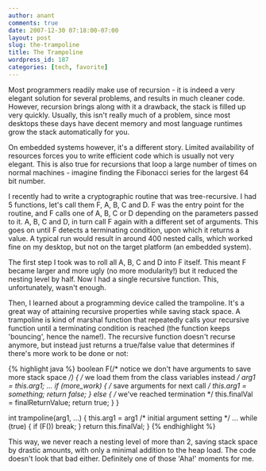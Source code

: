 ```yaml
---
author: anant
comments: true
date: 2007-12-30 07:18:00-07:00
layout: post
slug: the-trampoline
title: The Trampoline
wordpress_id: 187
categories: [tech, favorite]
---
```


Most programmers readily make use of recursion - it is indeed a very elegant
solution for several problems, and results in much cleaner code. However,
recursion brings along with it a drawback, the stack is filled up very
quickly. Usually, this isn't really much of a problem, since most desktops
these days have decent memory and most language runtimes grow the stack
automatically for you.

On embedded systems however, it's a different story. Limited availability of
resources forces you to write efficient code which is usually not very
elegant. This is also true for recursions that loop a large number of times on
normal machines - imagine finding the Fibonacci series for the largest 64 bit
number.

I recently had to write a cryptographic routine that was tree-recursive. I had
5 functions, let's call them F, A, B, C and D. F was the entry point for the
routine, and F calls one of A, B, C or D depending on the parameters passed to
it. A, B, C and D, in turn call F again with a different set of arguments.
This goes on until F detects a terminating condition, upon which it returns a
value. A typical run would result in around 400 nested calls, which worked
fine on my desktop, but not on the target platform (an embedded system).

The first step I took was to roll all A, B, C and D into F itself.
This meant F became larger and more ugly (no more modularity!) but it
reduced the nesting level by half. Now I had a single recursive function. This, unfortunately, wasn't enough.

Then, I learned about a programming device called the trampoline. It's a great
way of attaining recursive properties while saving stack space. A trampoline
is kind of marshal function that repeatedly calls your recursive function
until a terminating condition is reached (the function keeps 'bouncing', hence
the name!). The recursive function doesn't recurse anymore, but instead just
returns a true/false value that determines if there's more work to be done or
not:

{% highlight java %}
boolean F(/* notice we don't have arguments to save more stack space */) {
    /* we load them from the class variables instead */
    arg1 = this.arg1;
    ...
    if (more_work) {
        /* save arguments for next call */
        this.arg1 = something;
        return false;
    } else {
        /* we've reached termination */
        this.finalVal = finalReturnValue;
        return true;
    }
}

int trampoline(arg1, ...) {
    this.arg1 = arg1 /* initial argument setting */
    ...
    while (true) {
        if (F())
            break;
    }
    return this.finalVal;
}
{% endhighlight %}

This way, we never reach a nesting level of more than 2, saving stack space by
drastic amounts, with only a minimal addition to the heap load. The code
doesn't look that bad either. Definitely one of those 'Aha!' moments for me.
